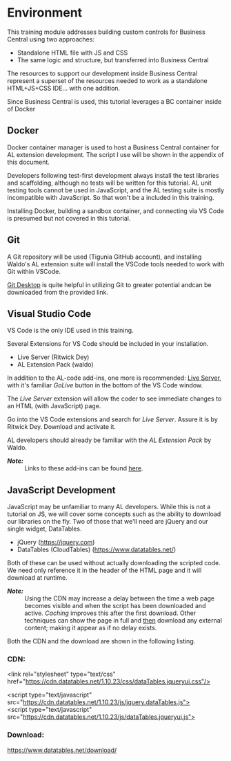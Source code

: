 # Environment

This training module addresses building custom controls for Business Central using two approaches: 

 * Standalone HTML file with JS and CSS
 * The same logic and structure, but transferred into Business Central

The resources to support our development inside Business Central represent a superset of the resources needed to work as a standalone HTML+JS+CSS IDE... with one addition.

Since Business Central is used, this tutorial leverages a BC container inside of Docker

## <a name="docker">Docker</a>
Docker container manager is used to host a Business Central container for AL extension development. The script I use will be shown in the appendix of this document.

Developers following test-first development always install the test libraries and scaffolding, although no tests will be written for this tutorial. AL unit testing tools cannot be used in JavaScript, and the AL testing suite is mostly incompatible with JavaScript. So that won't be a included in this training.

Installing Docker, building a sandbox container, and connecting via VS Code is presumed but not covered in this tutorial.

## <a name="git">Git</a>
A Git repository will be used (Tigunia GitHub account), and installing Waldo's AL extension suite will install the VSCode tools needed to work with Git within VSCode.

[Git Desktop](https://desktop.github.com/) is quite helpful in utilizing Git to greater potential andcan be downloaded from the provided link.

## <a name="vsc">Visual Studio Code</a>
VS Code is the only IDE used in this training.


Several Extensions for VS Code should be included in your installation.

* Live Server (Ritwick Dey)
* AL Extension Pack (waldo)

In addition to the AL-code add-ins, one more is recommended: 
[Live Server](https://marketplace.visualstudio.com/items?itemName=ritwickdey.LiveServer), with it's familiar *GoLive* button in the bottom of the VS Code window.

The *Live Server* extension will allow the coder to see immediate changes to an HTML (with JavaScript) page. 

Go into the VS Code extensions and search for *Live Server*. Assure it is by Ritwick Dey. Download and activate it.

AL developers should already be familiar with the *AL Extension Pack* by Waldo.

<dl>
<dt style="font-style:italic;font-weight:bold;font-size:14px">Note:</dt>
<dd>Links to these add-ins can be found <a href="./References.md#code">here</a>.</dd>
</dl>

## <a name="javascript">JavaScript Development</a>

JavaScript may be unfamiliar to many AL developers. While this is not a tutorial on JS, we will cover some concepts such as the ability to download our libraries on the fly. Two of those that we'll need are jQuery and our single widget, DataTables.

* jQuery (https://jquery.com)
* DataTables (CloudTables) (https://www.datatables.net/)

Both of these can be used without actually downloading the scripted code. We need only reference it in the header of the HTML page and it will download at runtime.

<dl>
<dt style="font-style:italic;font-weight:bold;font-size:14px">Note:</dt>
<dd>Using the CDN may increase a delay between the time a web page becomes visible and when the script has been downloaded and active. <i>Caching</i> improves this after the first download. Other techniques can show the page in full and <u>then</u> download any external content; making it appear as if no delay exists.</dd>
</dl>

Both the CDN and the download are shown in the following listing.

### CDN: 

\<link rel="stylesheet" type="text/css" href="https://cdn.datatables.net/1.10.23/css/dataTables.jqueryui.css"/><br>
 
\<script type="text/javascript" src="https://cdn.datatables.net/1.10.23/js/jquery.dataTables.js"></script><br>
\<script type="text/javascript" src="https://cdn.datatables.net/1.10.23/js/dataTables.jqueryui.js"></script>

### Download:<br>
https://www.datatables.net/download/


